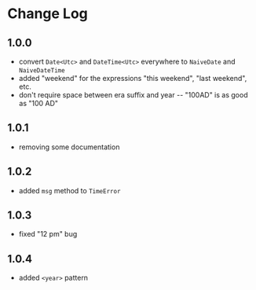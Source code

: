 # Change Log

## 1.0.0
* convert `Date<Utc>` and `DateTime<Utc>` everywhere to `NaiveDate` and `NaiveDateTime`
* added "weekend" for the expressions "this weekend", "last weekend", etc.
* don't require space between era suffix and year -- "100AD" is as good as "100 AD"
## 1.0.1
* removing some documentation
## 1.0.2
* added `msg` method to `TimeError`
## 1.0.3
* fixed "12 pm" bug
## 1.0.4
* added `<year>` pattern